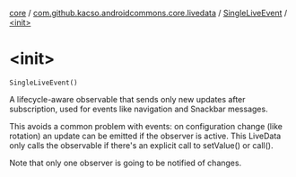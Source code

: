 [core](../../index.md) / [com.github.kacso.androidcommons.core.livedata](../index.md) / [SingleLiveEvent](index.md) / [&lt;init&gt;](./-init-.md)

# &lt;init&gt;

`SingleLiveEvent()`

A lifecycle-aware observable that sends only new updates after subscription, used for events like
navigation and Snackbar messages.

This avoids a common problem with events: on configuration change (like rotation) an update
can be emitted if the observer is active. This LiveData only calls the observable if there's an
explicit call to setValue() or call().

Note that only one observer is going to be notified of changes.

